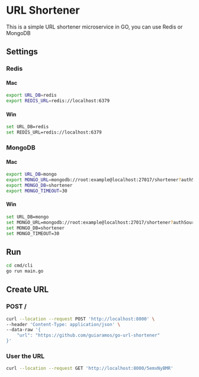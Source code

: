# URL Shortener
This is a simple URL shortener microservice in GO, you can use Redis or MongoDB

## Settings

### Redis
#### Mac
```sh
export URL_DB=redis
export REDIS_URL=redis://localhost:6379
```
#### Win
```sh
set URL_DB=redis
set REDIS_URL=redis://localhost:6379
```

### MongoDB
#### Mac
```sh
export URL_DB=mongo
export MONGO_URL=mongodb://root:example@localhost:27017/shortener?authSource=admin
export MONGO_DB=shortener
export MONGO_TIMEOUT=30
```
#### Win
```sh
set URL_DB=mongo
set MONGO_URL=mongodb://root:example@localhost:27017/shortener?authSource=admin
set MONGO_DB=shortener
set MONGO_TIMEOUT=30
```

## Run
```sh
cd cmd/cli
go run main.go
```

## Create URL

### POST /
```sh
curl --location --request POST 'http://localhost:8000' \
--header 'Content-Type: application/json' \
--data-raw '{
    "url": "https://github.com/guiaramos/go-url-shortener"
}'
```

### User the URL
```sh
curl --location --request GET 'http://localhost:8000/5emxNyBMR'
```